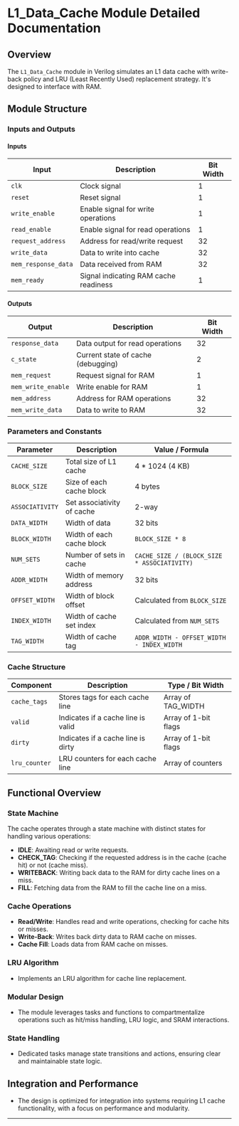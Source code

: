 # L1_Data_Cache Module Detailed Documentation

## Overview
The `L1_Data_Cache` module in Verilog simulates an L1 data cache with write-back policy and LRU (Least Recently Used) replacement strategy. It's designed to interface with RAM.
## Module Structure

### Inputs and Outputs

#### Inputs
| Input             | Description                           | Bit Width |
|--------------------|----------------------------------------|-----------|
| `clk`              | Clock signal                           | 1         |
| `reset`            | Reset signal                           | 1         |
| `write_enable`     | Enable signal for write operations     | 1         |
| `read_enable`      | Enable signal for read operations      | 1         |
| `request_address`  | Address for read/write request         | 32        |
| `write_data`       | Data to write into cache               | 32        |
| `mem_response_data`| Data received from RAM                 | 32        |
| `mem_ready`        | Signal indicating RAM cache readiness  | 1         |

#### Outputs
| Output            | Description                           | Bit Width |
|-------------------|---------------------------------------|-----------|
| `response_data`   | Data output for read operations       | 32        |
| `c_state`         | Current state of cache (debugging)    | 2         |
| `mem_request`     | Request signal for RAM                | 1         |
| `mem_write_enable`| Write enable for RAM                  | 1         |
| `mem_address`     | Address for RAM operations            | 32        |
| `mem_write_data`  | Data to write to RAM                  | 32        |

### Parameters and Constants

| Parameter         | Description                         | Value / Formula                |
|-------------------|-------------------------------------|--------------------------------|
| `CACHE_SIZE`      | Total size of L1 cache              | 4 * 1024 (4 KB)                |
| `BLOCK_SIZE`      | Size of each cache block            | 4 bytes                        |
| `ASSOCIATIVITY`   | Set associativity of cache          | 2-way                          |
| `DATA_WIDTH`      | Width of data                       | 32 bits                        |
| `BLOCK_WIDTH`     | Width of each cache block           | `BLOCK_SIZE * 8`               |
| `NUM_SETS`        | Number of sets in cache             | `CACHE_SIZE / (BLOCK_SIZE * ASSOCIATIVITY)` |
| `ADDR_WIDTH`      | Width of memory address             | 32 bits                        |
| `OFFSET_WIDTH`    | Width of block offset               | Calculated from `BLOCK_SIZE`   |
| `INDEX_WIDTH`     | Width of cache set index            | Calculated from `NUM_SETS`     |
| `TAG_WIDTH`       | Width of cache tag                  | `ADDR_WIDTH - OFFSET_WIDTH - INDEX_WIDTH` |

### Cache Structure

| Component         | Description                       | Type / Bit Width                |
|-------------------|-----------------------------------|---------------------------------|
| `cache_tags`      | Stores tags for each cache line   | Array of TAG_WIDTH              |
| `valid`           | Indicates if a cache line is valid| Array of 1-bit flags            |
| `dirty`           | Indicates if a cache line is dirty| Array of 1-bit flags            |
| `lru_counter`     | LRU counters for each cache line  | Array of counters               |

## Functional Overview

### State Machine
The cache operates through a state machine with distinct states for handling various operations:
- **IDLE**: Awaiting read or write requests.
- **CHECK_TAG**: Checking if the requested address is in the cache (cache hit) or not (cache miss).
- **WRITEBACK**: Writing back data to the RAM  for dirty cache lines on a miss.
- **FILL**: Fetching data from the RAM to fill the cache line on a miss.

### Cache Operations
- **Read/Write**: Handles read and write operations, checking for cache hits or misses.
- **Write-Back**: Writes back dirty data to RAM cache on misses.
- **Cache Fill**: Loads data from RAM cache on misses.

### LRU Algorithm
- Implements an LRU algorithm for cache line replacement.

### Modular Design
- The module leverages tasks and functions to compartmentalize operations such as hit/miss handling, LRU logic, and SRAM interactions.

### State Handling
- Dedicated tasks manage state transitions and actions, ensuring clear and maintainable state logic.

## Integration and Performance
- The design is optimized for integration into systems requiring L1 cache functionality, with a focus on performance and modularity.


---

